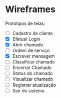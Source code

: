 # Wireframes
Protótipos de telas:
- [ ] Cadastro de cliente
- [x] Efetuar Login
- [x] Abrir chamado
- [ ] Ordem de serviço
- [x] Escrever mensagem
- [ ] Classificar chamado
- [ ] Encerrar Chamado
- [ ] Status do chamado
- [ ] Visualizar chamado
- [ ] Registrar atualização
- [ ] Sair do sistema
